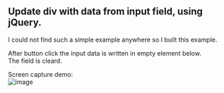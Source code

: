 ## Update div with data from input field, using jQuery.  

I could not find such a simple example anywhere so I built this example.  

After button click the input data is written in empty element below.  
The field is cleard.  

Screen capture demo:  
![image](https://raw.githubusercontent.com/LiviuLvu/d3-learning-data-visualisation/master/send-input-to-div-jQ/send-input-to-div-jQ.jpg)  
